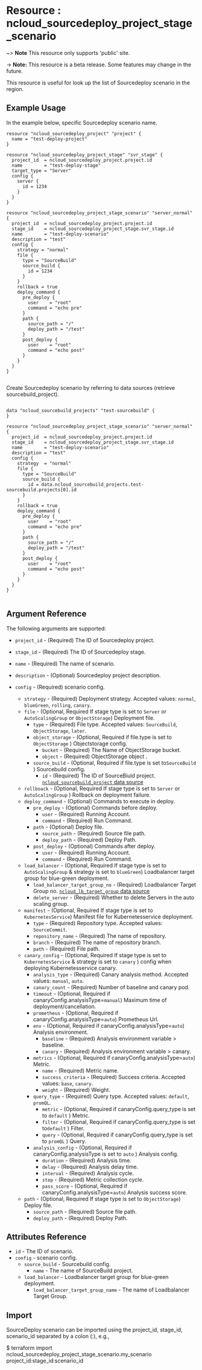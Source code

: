 # Resource : ncloud_sourcedeploy_project_stage_scenario

~> **Note** This resource only supports 'public' site.

-> **Note:** This resource is a beta release. Some features may change in the future.

This resource is useful for look up the list of Sourcedeploy scenario in the region.

## Example Usage

In the example below, specific Sourcedeploy scenario name.

```hcl
resource "ncloud_sourcedeploy_project" "project" {
  name = "test-deploy-project"
}

resource "ncloud_sourcedeploy_project_stage" "svr_stage" {
  project_id  = ncloud_sourcedeploy_project.project.id
  name        = "test-deploy-stage"
  target_type = "Server"
  config {
    server {
      id = 1234
    } 
  }
}

resource "ncloud_sourcedeploy_project_stage_scenario" "server_normal" {
  project_id  = ncloud_sourcedeploy_project.project.id
  stage_id    = ncloud_sourcedeploy_project_stage.svr_stage.id
  name        = "test-deploy-scenario"
  description = "test"
  config {
    strategy = "normal"
    file {
      type = "SourceBuild"
      source_build {
        id = 1234
      }
    }
    rollback = true
    deploy_command {
      pre_deploy {
        user    = "root"
        command = "echo pre"
      }
      path {
        source_path = "/"
        deploy_path = "/test"
      }
      post_deploy {
        user    = "root"
        command = "echo post"
      }
    }
  }
}


```

Create Sourcedeploy scenario by referring to data sources (retrieve sourcebuild_project).

```hcl

data "ncloud_sourcebuild_projects" "test-sourcebuild" {
}

resource "ncloud_sourcedeploy_project_stage_scenario" "server_normal" {
  project_id  = ncloud_sourcedeploy_project.project.id
  stage_id    = ncloud_sourcedeploy_project_stage.svr_stage.id
  name        = "test-deploy-scenario"
  description = "test"
  config {
    strategy  = "normal"
    file {
      type = "SourceBuild"
      source_build {
        id = data.ncloud_sourcebuild_projects.test-sourcebuild.projects[0].id
      }
    }
    rollback = true
    deploy_command {
      pre_deploy {
        user    = "root"
        command = "echo pre"
      }
      path {
        source_path = "/"
        deploy_path = "/test"
      }
      post_deploy {
        user    = "root"
        command = "echo post"
      }
    }
  }
}


```

## Argument Reference

The following arguments are supported:

* `project_id` - (Required) The ID of Sourcedeploy project.
* `stage_id` - (Required) The ID of Sourcedeploy stage.

* `name` - (Required) The name of scenario.
* `description` - (Optional) Sourcedeploy project description.
* `config` - (Required) scenario config.
    * `strategy` - (Required) Deployment strategy. Accepted values: `normal`, `blueGreen`, `rolling`, `canary`.
    * `file` - (Optional, Required If stage type is set to `Server` or `AutoScalingGroup` or `ObjectStorage`) Deployment file.
        * `type` - (Required) File type. Accepted values: `SourceBuild`, `ObjectStorage`, `later`.
        * `object_storage` - (Optional, Required if file.type is set to `ObjectStorage` ) Objectstorage config.
            * `bucket` - (Required) The Name of ObjectStorage bucket.
            * `object` - (Required) ObjectStorage object . 
        * `source_build` - (Optional, Required if file.type is set to`SourceBuild` ) Sourcebuild config.
            * `id` - (Required) The ID of SourceBiuld project. [`ncloud_sourcebuild_project` data source](../data-sources/sourcebuild_project.md) 
    * `rollboack` - (Optional,  Required If stage type is set to `Server` or `AutoScalingGroup` ) Rollback on deployment failure.
    * `deploy_command` - (Optional) Commands to execute in deploy.
        * `pre_deploy` - (Optional) Commands before deploy.
            * `user` - (Required) Running Account.
            * `command` - (Required) Run Command.
        * `path` - (Optional) Deploy file.
            * `source_path` - (Required) Source file path.
            * `deploy_path` - (Required) Deploy Path.
        * `post_deploy` - (Optional) Commands after deploy.
            * `user` - (Required) Running Account.
            * `command` - (Required) Run Command.
    * `load_balancer` - (Optional, Required If stage type is set to `AutoScalingGroup` & strategy is set to `blueGreen`) Loadbalancer target group for blue-green deployment. 
        * `load_balancer_target_group_no` - (Required) Loadbalancer Target Group no. [`ncloud_lb_target_group` data source](../data-sources/lb_target_group.md)
        * `delete_server` - (Required) Whether to delete Servers in the auto scaling group.
    * `manifest` - (Optional, Required If stage type is set to `KubernetesService`) Manifest file for Kubernetesservice deployment.
        * `type` - (Required) Repository type. Accepted values: `SourceCommit`.
        * `repository_name` - (Required) The name of repository.
        * `branch` - (Required) The name of repository branch.
        * `path` - (Required) File path.
    * `canary_config` - (Optional, Required If stage type is set to `KubernetesService` &  strategy is set to `canary` ) config when deploying Kubernetesservice canary.
        * `analysis_type` - (Required) Canary analysis method. Accepted values: `manual`, `auto`.
        * `canary_count` - (Required) Number of baseline and canary pod.
        * `timeout` - (Optional,  Required if canaryConfig.analysisType=`manual`) Maximum time of deployment/cancellation.
        * `prometheus` - (Optional, Required if canaryConfig.analysisType=`auto`) Prometheus Url.
        * `env` - (Optional,  Required if canaryConfig.analysisType=`auto`) Analysis environment.
            * `baseline` - (Required) Analysis environment variable > baseline.
            * `canary` - (Required) Analysis environment variable > canary.
        * `metrics` - (Optional, Required if canaryConfig.analysisType=`auto`) Metric.
            * `name` - (Required) Metric name.
            * `success_criteria` - (Required) Success criteria. Accepted values: `base`, `canary`.
            * `weight` - (Required) Weight.
        * `query_type` - (Required) Query type. Accepted values: `default`, `promQL`.
            * `metric` - (Optional, Required if canaryConfig.query_type is set to `default`  ) Metric.
            * `filter` - (Optional,  Required if canaryConfig.query_type is set to`default` ) Filter.
            * `query` - (Optional,  Required if canaryConfig.query_type is set to `promQL` ) Query.
        * `analysis_config` - (Optional, Required if canaryConfig.analysisType is set to `auto` ) Analysis config.
            * `duration` - (Required) Analysis time.
            * `delay` - (Required) Analysis delay time.
            * `interval` - (Required) Analysis cycle.
            * `step` - (Required) Metric collection cycle.
          * `pass_score` - (Optional, Required if canaryConfig.analysisType=`auto`) Analysis success score.
    * `path` - (Optional, Required If stage type is set to `ObjectStorage`) Deploy file. 
        * `source_path` - (Required) Source file path.
        * `deploy_path` - (Required) Deploy Path.


## Attributes Reference

* `id` - The ID of scenario.
* `config` - scenario config.
    * `source_build` - Sourcebuild config.
        * `name` - The name of SourceBuild project.
    * `load_balancer` - Loadbalancer target group for blue-green deployment.
        * `load_balancer_target_group_name` - The name of Loadbalancer Target Group.

## Import

SourceDeploy scenario can be imported using the project_id, stage_id, scenario_id separated by a colon (:), e.g.,

$ terraform import ncloud_sourcedeploy_project_stage_scenario.my_scenario project_id:stage_id:scenario_id